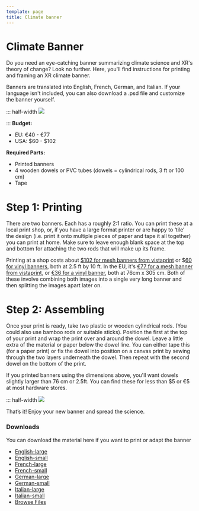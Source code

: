 ```yaml
---
template: page
title: Climate banner
---
```


# Climate Banner

Do you need an eye-catching banner summarizing climate science and XR's theory of change? Look no further. Here, you'll find instructions for printing and framing an XR climate banner.

Banners are translated into English, French, German, and Italian. If your language isn't included, you can also download a .psd file and customize the banner yourself.

::: half-width
![](https://resources.xrscience.earth/projects/climate-banner/climate-banner.jpg)

:::
**Budget:**

* EU: €40 - €77
* USA: $60 - $102

**Required Parts:**

* Printed banners
* 4 wooden dowels or PVC tubes (dowels = cylindrical rods, 3 ft or 100 cm)
* Tape

# Step 1: Printing

There are two banners. Each has a roughly 2:1 ratio. You can print these at a local print shop, or, if you have a large format printer or are happy to ‘tile’ the design (i.e. print it onto multiple pieces of paper and tape it all together) you can print at home. Make sure to leave enough blank space at the top and bottom for attaching the two rods that will make up its frame.

Printing at a shop costs about [$102 for mesh banners from vistaprint](https://www.vistaprint.com/signs-posters/mesh-banners?xnav=Banners%3AFamily+Page_Family+Page_undefined_tile-image_1_HZE) or $[60 for vinyl banners](https://www.vistaprint.com/signs-posters/vinyl-banners?xnav=Signs+and+Posters%3ACategory+Page_Category+Page_undefined_tile-shell_0_PW4), both at 2.5 ft by 10 ft. In the EU, it's [€77 for a mesh banner from vistaprint](https://www.vistaprint.de/aussenwerbung-banner/mesh-banner?xnav=swsProductOnly_ResultTitle), or [€36 for a vinyl banner](https://www.vistaprint.de/aussenwerbung-banner/vinyl-werbebanner?xnav=swsProductOnly_ResultTitle), both at 76cm x 305 cm. Both of these involve combining both images into a single very long banner and then splitting the images apart later on.

# Step 2: Assembling

Once your print is ready, take two plastic or wooden cylindrical rods. (You could also use bamboo rods or suitable sticks). Position the first at the top of your print and wrap the print over and around the dowel. Leave a little extra of the material or paper below the dowel line. You can either tape this (for a paper print) or fix the dowel into position on a canvas print by sewing through the two layers underneath the dowel. Then repeat with the second dowel on the bottom of the print.

If you printed banners using the dimensions above, you'll want dowels slightly larger than 76 cm or 2.5ft. You can find these for less than $5 or €5 at most hardware stores.

::: half-width
![](https://resources.xrscience.earth/projects/climate-banner/explanation.jpg)


That’s it! Enjoy your new banner and spread the science.

### Downloads

You can download the material here if you want to print or adapt the banner

* [English-large](https://resources.xrscience.earth/projects/climate-banner/files/en-large.zip)
* [English-small](https://resources.xrscience.earth/projects/climate-banner/files/en-small.zip)
* [French-large](https://resources.xrscience.earth/projects/climate-banner/files/fr-large.zip)
* [French-small](https://resources.xrscience.earth/projects/climate-banner/files/fr-small.zip)
* [German-large](https://resources.xrscience.earth/projects/climate-banner/files/de-large.zip)
* [German-small](https://resources.xrscience.earth/projects/climate-banner/files/de-small.zip)
* [Italian-large](https://resources.xrscience.earth/projects/climate-banner/files/it-large.zip)
* [Italian-small](https://resources.xrscience.earth/projects/climate-banner/files/it-small.zip)
* [Browse Files](https://resources.xrscience.earth/projects/climate-banner/files)